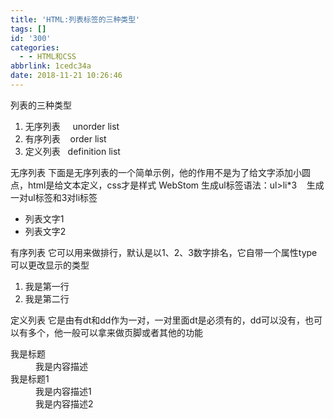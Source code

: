 ```yaml
---
title: 'HTML:列表标签的三种类型'
tags: []
id: '300'
categories:
  - - HTML和CSS
abbrlink: 1cedc34a
date: 2018-11-21 10:26:46
---
```


列表的三种类型

1.  无序列表     unorder list
2.  有序列表    order list
3.  定义列表   definition list

无序列表 下面是无序列表的一个简单示例，他的作用不是为了给文字添加小圆点，html是给文本定义，css才是样式 WebStom 生成ul标签语法：ul>li\*3    生成一对ul标签和3对li标签

<ul>
    <li>列表文字1</li>
    <li>列表文字2</li>
</ul>

有序列表 它可以用来做排行，默认是以1、2、3数字排名，它自带一个属性type可以更改显示的类型

<ol>
    <li>我是第一行</li>
    <li>我是第二行</li>
</ol>

定义列表 它是由有dt和dd作为一对，一对里面dt是必须有的，dd可以没有，也可以有多个，他一般可以拿来做页脚或者其他的功能

<dl>
    <dt>我是标题</dt>
    <dd>我是内容描述</dd>
    <dt>我是标题1</dt>
    <dd>我是内容描述1</dd>
    <dd>我是内容描述2</dd>
</dl>